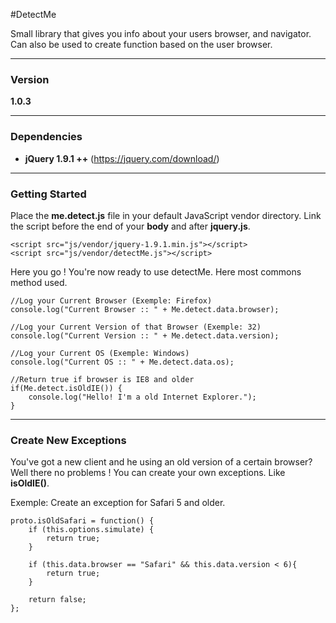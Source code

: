#DetectMe

Small library that gives you info about your users browser, and navigator.
Can also be used to create function based on the user browser.

---

### Version

**1.0.3**

---

### Dependencies

- **jQuery 1.9.1 ++** (https://jquery.com/download/)

---

### Getting Started

Place the **me.detect.js** file in your default JavaScript vendor directory. Link the script before the end of your **body** and after **jquery.js**.

```
<script src="js/vendor/jquery-1.9.1.min.js"></script>
<script src="js/vendor/detectMe.js"></script>
```
Here you go ! You're now ready to use detectMe. Here most commons method used.

```
//Log your Current Browser (Exemple: Firefox)
console.log("Current Browser :: " + Me.detect.data.browser);

//Log your Current Version of that Browser (Exemple: 32)
console.log("Current Version :: " + Me.detect.data.version);

//Log your Current OS (Exemple: Windows)
console.log("Current OS :: " + Me.detect.data.os);

//Return true if browser is IE8 and older
if(Me.detect.isOldIE()) {
    console.log("Hello! I'm a old Internet Explorer.");
}

```

---

### Create New Exceptions

You've got a new client and he using an old version of a certain browser? Well there no problems ! You can create your own exceptions. Like **isOldIE()**.

Exemple: Create an exception for Safari 5 and older.
```
proto.isOldSafari = function() {
	if (this.options.simulate) {
		return true;
	}

	if (this.data.browser == "Safari" && this.data.version < 6){
        return true;
    }

	return false;
};

```